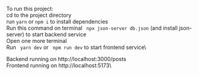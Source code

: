 To run this project: \
cd to the project directory\
run `yarn` or `npm i` to install dependencies\
Run this command on terminal ` npx json-server db.json` (and install json-server) to start backend service\
Open one more terminal\
Run ` yarn dev` or ` npm run dev` to start frontend service\

Backend running on http://localhost:3000/posts\
Frontend running on http://localhost:5173\
